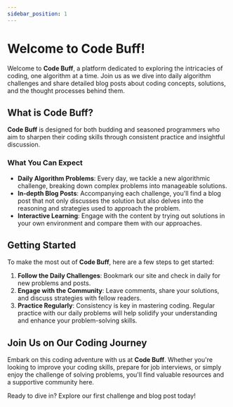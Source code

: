 ```yaml
---
sidebar_position: 1
---
```


# Welcome to Code Buff!

Welcome to **Code Buff**, a platform dedicated to exploring the intricacies of coding, one algorithm at a time. Join us as we dive into daily algorithm challenges and share detailed blog posts about coding concepts, solutions, and the thought processes behind them.

## What is Code Buff?

**Code Buff** is designed for both budding and seasoned programmers who aim to sharpen their coding skills through consistent practice and insightful discussion.

### What You Can Expect

- **Daily Algorithm Problems**: Every day, we tackle a new algorithmic challenge, breaking down complex problems into manageable solutions.
- **In-depth Blog Posts**: Accompanying each challenge, you'll find a blog post that not only discusses the solution but also delves into the reasoning and strategies used to approach the problem.
- **Interactive Learning**: Engage with the content by trying out solutions in your own environment and compare them with our approaches.

## Getting Started

To make the most out of **Code Buff**, here are a few steps to get started:

1. **Follow the Daily Challenges**: Bookmark our site and check in daily for new problems and posts.
2. **Engage with the Community**: Leave comments, share your solutions, and discuss strategies with fellow readers.
3. **Practice Regularly**: Consistency is key in mastering coding. Regular practice with our daily problems will help solidify your understanding and enhance your problem-solving skills.

## Join Us on Our Coding Journey

Embark on this coding adventure with us at **Code Buff**. Whether you're looking to improve your coding skills, prepare for job interviews, or simply enjoy the challenge of solving problems, you'll find valuable resources and a supportive community here.

Ready to dive in? Explore our first challenge and blog post today!